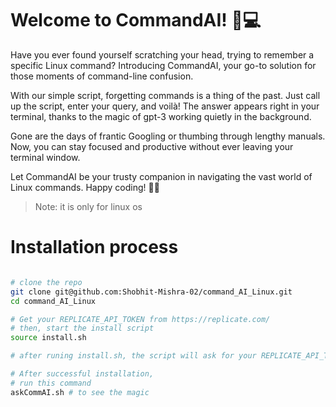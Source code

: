 # Welcome to CommandAI! 🐧💻

Have you ever found yourself scratching your head, trying to remember a specific Linux command? Introducing CommandAI, your go-to solution for those moments of command-line confusion.

With our simple script, forgetting commands is a thing of the past. Just call up the script, enter your query, and voilà! The answer appears right in your terminal, thanks to the magic of gpt-3 working quietly in the background.

Gone are the days of frantic Googling or thumbing through lengthy manuals. Now, you can stay focused and productive without ever leaving your terminal window.

Let CommandAI be your trusty companion in navigating the vast world of Linux commands. Happy coding! 🚀✨

> Note: it is only for linux os

# Installation process

```bash

# clone the repo
git clone git@github.com:Shobhit-Mishra-02/command_AI_Linux.git
cd command_AI_Linux

# Get your REPLICATE_API_TOKEN from https://replicate.com/
# then, start the install script
source install.sh

# after runing install.sh, the script will ask for your REPLICATE_API_TOKEN

# After successful installation,
# run this command
askCommAI.sh # to see the magic

```
